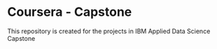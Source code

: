 # Coursera - Capstone
This repository is created for the projects in IBM Applied Data Science Capstone
